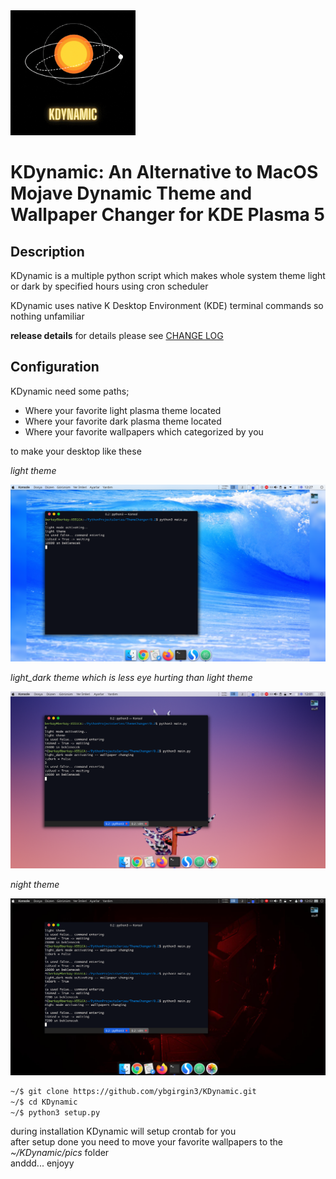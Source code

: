 <img src="images/KDynamicLogo.gif" width=200>

# KDynamic: An Alternative to MacOS Mojave Dynamic Theme and Wallpaper Changer for KDE Plasma 5

## Description

KDynamic is a multiple python script which makes whole system theme light or dark by specified hours using cron scheduler

KDynamic uses native K Desktop Environment (KDE) terminal commands so nothing unfamiliar

__release details__
for details please see [CHANGE LOG](CHANGE_LOG)



## Configuration

KDynamic need some paths;
- Where your favorite light plasma theme located
- Where your favorite dark plasma theme located
- Where your favorite wallpapers which categorized by you

to make your desktop like these

*light theme*

<img src='images/light.png'/>

*light_dark theme which is less eye hurting than light theme*

<img src='images/light_dark_false.png'/>

*night theme*

<img src='images/night.png'/>


```sh
~/$ git clone https://github.com/ybgirgin3/KDynamic.git
~/$ cd KDynamic
~/$ python3 setup.py
```

during installation KDynamic will setup crontab for you<br>
after setup done you need to move your favorite wallpapers to the *~/KDynamic/pics* folder<br>
anddd... enjoyy




